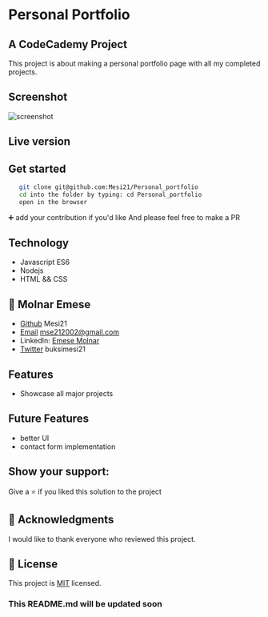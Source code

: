 # Personal Portfolio
## A CodeCademy Project

This project is about making a personal portfolio page with all my completed projects. 

## Screenshot

![screenshot](#a-codecademy-project)

## Live version



## Get started

```bash
   git clone git@github.com:Mesi21/Personal_portfolio
   cd into the folder by typing: cd Personal_portfolio
   open in the browser 
```

 :heavy_plus_sign: add your contribution if you'd like
 And please feel free to make a PR

## Technology

- Javascript ES6
- Nodejs
- HTML && CSS

## 👥 Molnar Emese

  - [Github](https://github.com/Mesi21)  Mesi21
  - [Email](mailto:mse212002@gmail.com) mse212002@gmail.com
  - LinkedIn: [Emese Molnar](https://www.linkedin.com/in/emesemesimolnar/)   
  - [Twitter](https://twitter.com/buksimesi21) buksimesi21

    
## Features
- Showcase all major projects

## Future Features
- better UI
- contact form implementation

## Show your support:

Give a ⭐️ if you liked this solution to the project

## 🙏 Acknowledgments

I would like to thank everyone who reviewed this project.

## 📝 License

This project is [MIT](https://tldrlegal.com/license/mit-license) licensed.

### This README.md will be updated soon